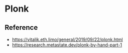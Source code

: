 # Plonk

## Reference
- https://vitalik.eth.limo/general/2019/09/22/plonk.html
- https://research.metastate.dev/plonk-by-hand-part-1

